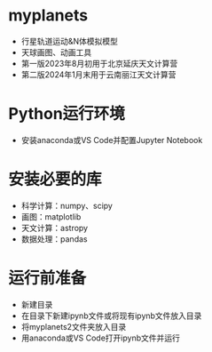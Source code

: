 # myplanets
* 行星轨道运动&N体模拟模型
* 天球画图、动画工具
* 第一版2023年8月初用于北京延庆天文计算营
* 第二版2024年1月末用于云南丽江天文计算营

# Python运行环境
* 安装anaconda或VS Code并配置Jupyter Notebook

# 安装必要的库
* 科学计算：numpy、scipy
* 画图：matplotlib
* 天文计算：astropy
* 数据处理：pandas

# 运行前准备
* 新建目录
* 在目录下新建ipynb文件或将现有ipynb文件放入目录
* 将myplanets2文件夹放入目录
* 用anaconda或VS Code打开ipynb文件并运行
